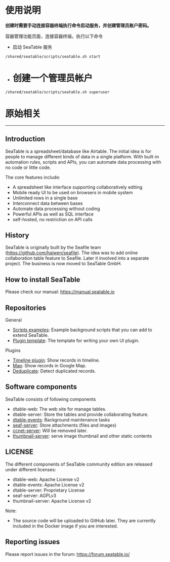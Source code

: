# 使用说明

**创建时需要手动连接容器终端执行命令启动服务，并创建管理员账户密码。**

容器管理功能页面，连接容器终端，执行以下命令

- 启动 SeaTable 服务

```
/shared/seatable/scripts/seatable.sh start
```

- # 创建一个管理员帐户
```
/shared/seatable/scripts/seatable.sh superuser  
```

# 原始相关
***
## Introduction

SeaTable is a spreadsheet/database like Airtable. The initial idea is for people to manage different kinds of data in a single platform. With built-in automation rules, scripts and APIs, you can automate data processing with no code or little code.

The core features include:

* A spreadsheet like interface supporting collaboratively editing
* Mobile ready UI to be used on browsers in mobile system
* Unlimited rows in a single base
* Interconnect data between bases
* Automate data processing without coding
* Powerful APIs as well as SQL interface
* self-hosted, no restriction on API calls

## History

SeaTable is originally built by the Seafile team (https://github.com/haiwen/seafile). The idea was to add online collaboration table feature to Seafile. Later it involved into a separate project. The business is now moved to SeaTable GmbH.

## How to install SeaTable

Please check our manual: https://manual.seatable.io

## Repositories

General

* [Scripts examples](https://github.com/seatable/seatable-scripts-examples): Example background scripts that you can add to extend SeaTable.
* [Plugin template](https://github.com/seatable/seatable-plugin-template): The template for writing your own UI plugin.

Plugins

* [Timeline plugin](https://github.com/seatable/seatable-plugin-timeline): Show records in timeline.
* [Map](https://github.com/seatable/seatable-plugin-map): Show records in Google Map. 
* [Deduplicate](https://github.com/seatable/seatable-plugin-deduplicate): Detect duplicated records.


## Software components

SeaTable consists of following components

* dtable-web: The web site for manage tables.
* dtable-server: Store the tables and provide collaborating feature.
* [dtable-events](https://github.com/seatable/dtable-events): Background maintenance tasks
* [seaf-server](https://github.com/haiwen/seafile): Store attachments (files and images)
* [ccnet-server](https://github.com/haiwen/ccnet-server): Will be removed later.
* [thumbnail-server](https://github.com/seatable/seatable-thumbnail-server): serve image thumbnail and other static contents

## LICENSE

The different components of SeaTable community edition are released under different licenses:

* dtable-web: Apache License v2
* dtable-events: Apache License v2
* dtable-server: Proprietary License
* seaf-server: AGPLv3
* thumbnail-server: Apache License v2

Note:

* The source code will be uploaded to GitHub later. They are currently included in the Docker image if you are interested.

## Reporting issues

Please report issues in the forum: https://forum.seatable.io/

